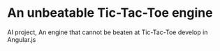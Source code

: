 # An unbeatable Tic-Tac-Toe engine
 AI project, An engine that cannot be beaten at Tic-Tac-Toe develop in Angular.js
